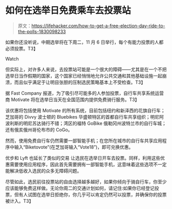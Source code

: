 # 如何在选举日免费乘车去投票站

> 原文：<https://lifehacker.com/how-to-get-a-free-election-day-ride-to-the-polls-1830098233>

如果你还没听说，中期选举将在下周二，11 月 6 日举行，每个有能力投票的人都必须投票。T3】

Watch

但实际上，对许多人来说，去投票站可能是一个很大的障碍——尤其是在一个不把选举日当作假期的国家，这个国家已经悄悄地允许公共交通和其他基础设施一起崩溃，而且似乎满足于让明目张胆的压制选民策略基本上不受检查。T3】

据 Fast Company 报道，为了吸引尽可能多的人参加投票，自行车共享系统运营商 Motivate 将在选举日当天在全国范围内提供免费骑行服务。T3】

该优惠将包括使用 Motivate 的所有系统，目前包括纽约和新泽西的花旗自行车；芝加哥的 Divvy 波士顿的 Bluebikes 华盛顿特区的首都自行车共享组织；明尼阿波利斯的明尼苏达骑行不错；湾区的福特 GoBike 俄勒冈州波特兰市的自行车城；还有俄亥俄州哥伦布市的 CoGo。

然而，使用免费自行车仍然需要一部智能手机；在您所在城市的自行车共享应用程序中输入“Biketovote”(在芝加哥输入“Vote18”)，即可兑换优惠。

优步和 Lyft 也延长了类似的交易 让选民在选举日开车去投票。同样，利用这些优惠需要使用应用程序，因此首先需要拥有一部智能手机，这意味着这些选项不一定能解决低收入选民的众多无障碍问题。

尽管如此，选民前往投票站的自由选择越多越好，如果你倾向于骑自行车，你至少应该能够免费这样做。无论你周二的交通计划如何，请记住:如果你已经登记投票，但有人试图在选举日拒绝你，你几乎可以肯定仍然可以投票，并确保你的投票被计入。T3】